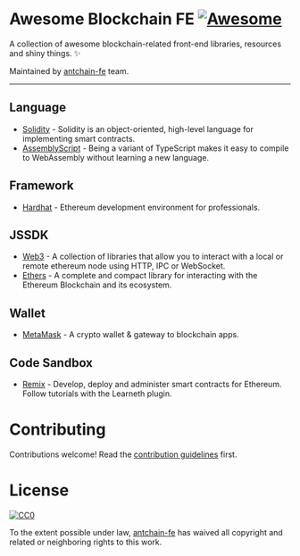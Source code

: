 # Awesome Blockchain FE [![Awesome](https://cdn.rawgit.com/sindresorhus/awesome/d7305f38d29fed78fa85652e3a63e154dd8e8829/media/badge.svg)](https://github.com/sindresorhus/awesome)

A collection of awesome blockchain-related front-end libraries, resources and shiny things. ✨

Maintained by [antchain-fe](https://www.yuque.com/antchain-fe) team.

---

## Language

- [Solidity](https://docs.soliditylang.org/) - Solidity is an object-oriented, high-level language for implementing smart contracts.
- [AssemblyScript](https://www.assemblyscript.org/) - Being a variant of TypeScript makes it easy to compile to WebAssembly without learning a new language.

## Framework

- [Hardhat](https://hardhat.org/) - Ethereum development environment for professionals.

## JSSDK

- [Web3](https://web3js.readthedocs.io/) - A collection of libraries that allow you to interact with a local or remote ethereum node using HTTP, IPC or WebSocket.
- [Ethers](https://docs.ethers.io/) - A complete and compact library for interacting with the Ethereum Blockchain and its ecosystem.

## Wallet

- [MetaMask](https://metamask.io/) - A crypto wallet & gateway to blockchain apps.

## Code Sandbox

- [Remix](https://remix.ethereum.org/) - Develop, deploy and administer smart contracts for Ethereum. Follow tutorials with the Learneth plugin.

# Contributing

Contributions welcome! Read the [contribution guidelines](CONTRIBUTING.md) first.

# License

[![CC0](http://i.creativecommons.org/p/zero/1.0/88x31.png)](http://creativecommons.org/publicdomain/zero/1.0/)

To the extent possible under law, [antchain-fe](https://www.yuque.com/antchain-fe) has waived all copyright and related or neighboring rights to this work.

